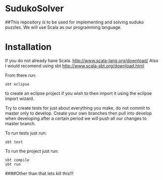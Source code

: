 # SudukoSolver

##This repository is to be used for implementing and solving suduko puzzles. We will use Scala as our programming language.

# Installation
If you do not already have Scala. http://www.scala-lang.org/download/
Also I would recomend using sbt http://www.scala-sbt.org/download.html

From there run: 
```
sbt eclipse
```
to create an eclipse project if you wish to then import it using the eclipse import wizard.

Try to create tests for just about everything you make, do not commit to master only to develop. Create your own branches then pull into develop when developing after a certain period we will push all our changes to master branch.

To run tests just run: 
```
sbt test
```

To run the project just run: 
```
sbt compile
sbt run
```

####Other than that lets kill this!!!
